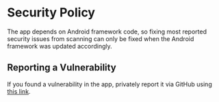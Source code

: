 # Security Policy

The app depends on Android framework code, so fixing most reported security issues from scanning can only be fixed when the Android framework was updated accordingly.

## Reporting a Vulnerability

If you found a vulnerability in the app, privately report it via GitHub using [this link](https://github.com/Futsch1/medTimer/security/advisories/new).
